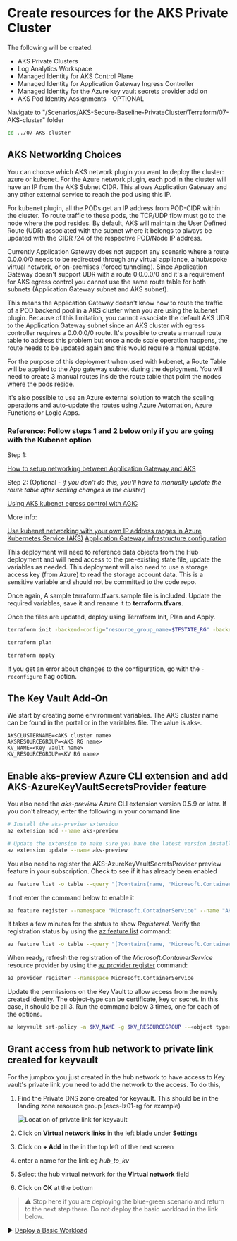 # Create resources for the AKS Private Cluster

The following will be created:
* AKS Private Clusters
* Log Analytics Workspace
* Managed Identity for AKS Control Plane
* Managed Identity for Application Gateway Ingress Controller
* Managed Identity for the Azure key vault secrets provider add on
* AKS Pod Identity Assignments - OPTIONAL

Navigate to "/Scenarios/AKS-Secure-Baseline-PrivateCluster/Terraform/07-AKS-cluster" folder
```bash
cd ../07-AKS-cluster
```

## AKS Networking Choices

You can choose which AKS network plugin you want to deploy the cluster: azure or kubenet.
For the Azure network plugin, each pod in the cluster will have an IP from the AKS Subnet CIDR. This allows Application Gateway and any other external service to reach the pod using this IP.

For kubenet plugin, all the PODs get an IP address from POD-CIDR within the cluster. To route traffic to these pods, the TCP/UDP flow must go to the node where the pod resides. By default, AKS will maintain the User Defined Route (UDR) associated with the subnet where it belongs to always be updated with the CIDR /24 of the respective POD/Node IP address.

Currently Application Gateway does not support any scenario where a route 0.0.0.0/0 needs to be redirected through any virtual appliance, a hub/spoke virtual network, or on-premises (forced tunneling). Since Application Gateway doesn't support UDR with a route 0.0.0.0/0 and it's a requirement for AKS egress control you cannot use the same route table for both subnets (Application Gateway subnet and AKS subnet).

This means the Application Gateway doesn't know how to route the traffic of a POD backend pool in a AKS cluster when you are using the kubenet plugin. Because of this limitation, you cannot associate the default AKS UDR to the Application Gateway subnet since an AKS cluster with egress controller requires a 0.0.0.0/0 route. It's possible to create a manual route table to address this problem but once a node scale operation happens, the route needs to be updated again and this would require a manual update.

For the purpose of this deployment when used with kubenet, a Route Table will be applied to the App gateway subnet during the deployment. You will need to create 3 manual routes inside the route table that point the nodes where the pods reside.

It's also possible to use an Azure external solution to watch the scaling operations and auto-update the routes using Azure Automation, Azure Functions or Logic Apps.

### Reference: Follow steps 1 and 2 below only if you are going with the Kubenet option

Step 1:

[How to setup networking between Application Gateway and AKS](https://azure.github.io/application-gateway-kubernetes-ingress/how-tos/networking/)

Step 2: (Optional - *if you don't do this, you'll have to manually update the route table after scaling changes in the cluster*)

[Using AKS kubenet egress control with AGIC](https://github.com/Welasco/AKS-AGIC-UDR-AutoUpdate)

More info:

[Use kubenet networking with your own IP address ranges in Azure Kubernetes Service (AKS)](https://learn.microsoft.com/en-us/azure/aks/configure-kubenet)
[Application Gateway infrastructure configuration](https://learn.microsoft.com/en-us/azure/application-gateway/configuration-infrastructure#supported-user-defined-routes)

This deployment will need to reference data objects from the Hub deployment and will need access to the pre-existing state file, update the variables as needed.  This deployment will also need to use a storage access key (from Azure) to read the storage account data.  This is a sensitive variable and should not be committed to the code repo.

Once again, A sample terraform.tfvars.sample file is included. Update the required variables, save it and rename it to **terraform.tfvars**.

Once the files are updated, deploy using Terraform Init, Plan and Apply.

```bash
terraform init -backend-config="resource_group_name=$TFSTATE_RG" -backend-config="storage_account_name=$STORAGEACCOUNTNAME" -backend-config="container_name=$CONTAINERNAME"
```

```bash
terraform plan
```

```bash
terraform apply
```

If you get an error about changes to the configuration, go with the `-reconfigure` flag option.

## The Key Vault Add-On

We start by creating some environment variables. The AKS cluster name can be found in the portal or in the variables file. The value is aks-<prefix value>.

```
AKSCLUSTERNAME=<AKS cluster name>
AKSRESOURCEGROUP=<AKS RG name>
KV_NAME=<Key vault name>
KV_RESOURCEGROUP=<KV RG name>
```

## Enable aks-preview Azure CLI extension and add AKS-AzureKeyVaultSecretsProvider feature

You also need the *aks-preview* Azure CLI extension version 0.5.9 or later. If you don't already, enter the following in your command line

```bash
# Install the aks-preview extension
az extension add --name aks-preview

# Update the extension to make sure you have the latest version installed
az extension update --name aks-preview
```

You also need to register the AKS-AzureKeyVaultSecretsProvider preview feature in your subscription. Check to see if it has already been enabled

```bash
az feature list -o table --query "[?contains(name, 'Microsoft.ContainerService/AKS-AzureKeyVaultSecretsProvider')].{Name:name,State:properties.state}"
```

if not enter the command below to enable it

```bash
az feature register --namespace "Microsoft.ContainerService" --name "AKS-AzureKeyVaultSecretsProvider"
```

It takes a few minutes for the status to show *Registered*. Verify the registration status by using the [az feature list](https://learn.microsoft.com/cli/azure/feature#az_feature_list) command:

```bash
az feature list -o table --query "[?contains(name, 'Microsoft.ContainerService/AKS-AzureKeyVaultSecretsProvider')].{Name:name,State:properties.state}"
```

When ready, refresh the registration of the *Microsoft.ContainerService* resource provider by using the [az provider register](https://learn.microsoft.com/cli/azure/provider#az_provider_register) command:

```bash
az provider register --namespace Microsoft.ContainerService
```
Update the permissions on the Key Vault to allow access from the newly created identity. The object-type can be certificate, key or secret. In this case, it should be all 3. Run the command below 3 times, one for each of the options.


```bash
az keyvault set-policy -n $KV_NAME -g $KV_RESOURCEGROUP --<object type>-permissions get --spn <client-id>
```

## Grant access from hub network to private link created for keyvault

For the jumpbox you just created in the hub network to have access to Key vault's private link you need to add the network to the access. To do this,

1. Find the Private DNS zone created for keyvault. This should be in the landing zone resource group (escs-lz01-rg for example)

   ![Location of private link for keyvault](../media/keyvault-privatelink-location.png)

2. Click on **Virtual network links** in the left blade under **Settings**
3. Click on **+ Add** in the in the top left of the next screen
4. enter a name for the link eg *hub_to_kv*
5. Select the hub virtual network for the **Virtual network** field
6. Click on **OK** at the bottom

> :warning: Stop here if you are deploying the blue-green scenario and return to the next step there. Do not deploy the basic workload in the link below.

:arrow_forward: [Deploy a Basic Workload](./08-workload.md)
